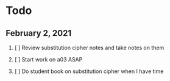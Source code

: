 # Todo

## February 2, 2021

1. [ ] Review substitution cipher notes and take notes on them

2. [ ] Start work on a03 ASAP

3. [ ] Do student book on substitution cipher when I have time

